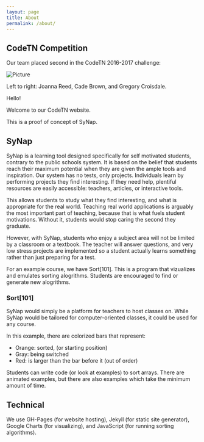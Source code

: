 ```yaml
---
layout: page
title: About
permalink: /about/
---
```


## CodeTN Competition

Our team placed second in the CodeTN 2016-2017 challenge:

![Picture]({{site.baseurl}}/images/comp.jpg)

Left to right: Joanna Reed, Cade Brown, and Gregory Croisdale.




Hello!

Welcome to our CodeTN website.

This is a proof of concept of SyNap.

## SyNap

SyNap is a learning tool designed specifically for self motivated students, contrary to the public schools system. It is based on the belief that students reach their maximum potential when they are given the ample tools and inspiration. Our system has no tests, only projects. Individuals learn by performing projects they find interesting. If they need help, plentiful resources are easily accessible: teachers, articles, or interactive tools.

This allows students to study what they find interesting, and what is appropriate for the real world. Teaching real world applications is arguably the most important part of teaching, because that is what fuels student motivations. Without it, students would stop caring the second they graduate.

However, with SyNap, students who enjoy a subject area will not be limited by a classroom or a textbook. The teacher will answer questions, and very low stress projects are implemented so a student actually learns something rather than just preparing for a test.

For an example course, we have Sort[101]. This is a program that vizualizes and emulates sorting alogrithms. Students are encouraged to find or generate new alogrithms.

### Sort[101]

SyNap would simply be a platform for teachers to host classes on. While SyNap would be tailored for computer-oriented classes, it could be used for any course.

In this example, there are colorized bars that represent:

  * Orange: sorted, (or starting position)
  * Gray: being switched
  * Red: is larger than the bar before it (out of order)

Students can write code (or look at examples) to sort arrays. There are animated examples, but there are also examples which take the minimum amount of time.


## Technical

We use GH-Pages (for website hosting), Jekyll (for static site generator), Google Charts (for visualizing), and JavaScript (for running sorting algorithms).



